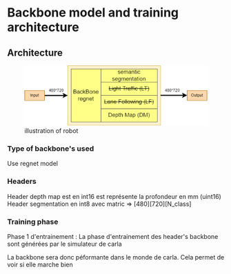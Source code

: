 # Backbone model and training architecture

## Architecture

<figure>
<img title="illustration of robot" src="Backbone.png">
  <figcaption>illustration of robot </figcaption>
</figure>

### Type of backbone's used
Use regnet model

### Headers
Header depth map est en int16 est représente la profondeur en mm (uint16)
Header segmentation en int8 avec matric => [480][720][N_class]
### Training phase
Phase 1 d'entrainement :
La phase d'entrainement des header's backbone sont générées par le simulateur de carla

La backbone sera donc péformante dans le monde de carla. Cela permet de voir si elle marche bien 

